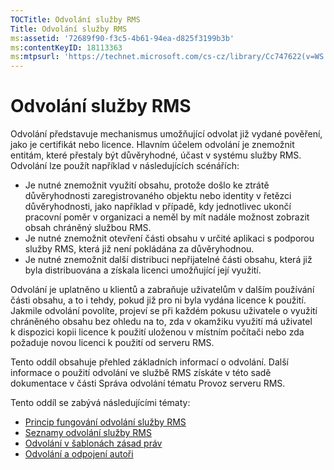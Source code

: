 ```yaml
---
TOCTitle: Odvolání služby RMS
Title: Odvolání služby RMS
ms:assetid: '72689f90-f3c5-4b61-94ea-d825f3199b3b'
ms:contentKeyID: 18113363
ms:mtpsurl: 'https://technet.microsoft.com/cs-cz/library/Cc747622(v=WS.10)'
---
```


Odvolání služby RMS
===================

Odvolání představuje mechanismus umožňující odvolat již vydané pověření, jako je certifikát nebo licence. Hlavním účelem odvolání je znemožnit entitám, které přestaly být důvěryhodné, účast v systému služby RMS. Odvolání lze použít například v následujících scénářích:

-   Je nutné znemožnit využití obsahu, protože došlo ke ztrátě důvěryhodnosti zaregistrovaného objektu nebo identity v řetězci důvěryhodnosti, jako například v případě, kdy jednotlivec ukončí pracovní poměr v organizaci a neměl by mít nadále možnost zobrazit obsah chráněný službou RMS.
-   Je nutné znemožnit otevření části obsahu v určité aplikaci s podporou služby RMS, která již není pokládána za důvěryhodnou.
-   Je nutné znemožnit další distribuci nepřijatelné části obsahu, která již byla distribuována a získala licenci umožňující její využití.

Odvolání je uplatněno u klientů a zabraňuje uživatelům v dalším používání části obsahu, a to i tehdy, pokud již pro ni byla vydána licence k použití. Jakmile odvolání povolíte, projeví se při každém pokusu uživatele o využití chráněného obsahu bez ohledu na to, zda v okamžiku využití má uživatel k dispozici kopii licence k použití uloženou v místním počítači nebo zda požaduje novou licenci k použití od serveru RMS.

Tento oddíl obsahuje přehled základních informací o odvolání. Další informace o použití odvolání ve službě RMS získáte v této sadě dokumentace v části Správa odvolání tématu Provoz serveru RMS.

Tento oddíl se zabývá následujícími tématy:

-   [Princip fungování odvolání služby RMS](https://technet.microsoft.com/469e3938-a59b-4c92-9779-ead64e724d00)
-   [Seznamy odvolání služby RMS](https://technet.microsoft.com/688d4dfa-c928-4b2f-8116-2f9e87d2b6f7)
-   [Odvolání v šablonách zásad práv](https://technet.microsoft.com/287c5b92-fcb5-4295-9c2b-4e37e643beb2)
-   [Odvolání a odpojení autoři](https://technet.microsoft.com/a9cf0541-9101-4e90-9c56-7c1b9a8deca6)
